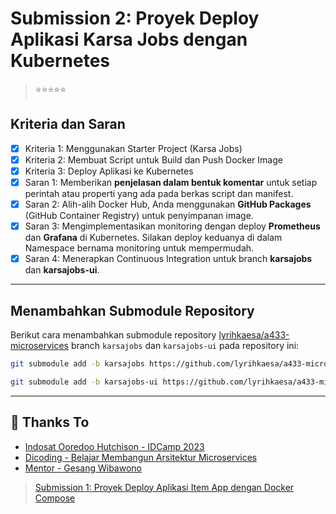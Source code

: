 # Submission 2: Proyek Deploy Aplikasi Karsa Jobs dengan Kubernetes

> ⭐⭐⭐⭐⭐

## Kriteria dan Saran

- [x] Kriteria 1: Menggunakan Starter Project (Karsa Jobs)
- [x] Kriteria 2: Membuat Script untuk Build dan Push Docker Image
- [x] Kriteria 3: Deploy Aplikasi ke Kubernetes
- [x] Saran 1: Memberikan **penjelasan dalam bentuk komentar** untuk setiap perintah atau properti yang ada pada berkas script dan manifest.
- [x] Saran 2: Alih-alih Docker Hub, Anda menggunakan **GitHub Packages** (GitHub Container Registry) untuk penyimpanan image.
- [x] Saran 3: Mengimplementasikan monitoring dengan deploy **Prometheus** dan **Grafana** di Kubernetes. Silakan deploy keduanya di dalam Namespace bernama monitoring untuk mempermudah.
- [x] Saran 4: Menerapkan Continuous Integration untuk branch **karsajobs** dan **karsajobs-ui**.

---

## Menambahkan Submodule Repository

Berikut cara menambahkan submodule repository [lyrihkaesa/a433-microservices](https://github.com/lyrihkaesa/a433-microservices) branch `karsajobs` dan `karsajobs-ui` pada repository ini:

```bash
git submodule add -b karsajobs https://github.com/lyrihkaesa/a433-microservices karsajobs
```

```bash
git submodule add -b karsajobs-ui https://github.com/lyrihkaesa/a433-microservices karsajobs-ui
```

---

## 🙏 Thanks To

- [Indosat Ooredoo Hutchison - IDCamp 2023](https://idcamp.ioh.co.id/)
- [Dicoding - Belajar Membangun Arsitektur Microservices](https://www.dicoding.com/academies/433)
- [Mentor - Gesang Wibawono](#)

> [Submission 1: Proyek Deploy Aplikasi Item App dengan Docker Compose](https://github.com/lyrihkaesa/a433-microservices/tree/proyek-pertama)
